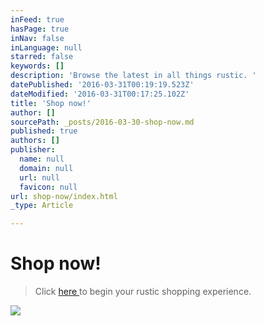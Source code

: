 ```yaml
---
inFeed: true
hasPage: true
inNav: false
inLanguage: null
starred: false
keywords: []
description: 'Browse the latest in all things rustic. '
datePublished: '2016-03-31T00:19:19.523Z'
dateModified: '2016-03-31T00:17:25.102Z'
title: 'Shop now!'
author: []
sourcePath: _posts/2016-03-30-shop-now.md
published: true
authors: []
publisher:
  name: null
  domain: null
  url: null
  favicon: null
url: shop-now/index.html
_type: Article

---
```

# Shop now!

> Click [here ][0]to begin your rustic shopping experience.

![](https://the-grid-user-content.s3-us-west-2.amazonaws.com/4882414d-e504-45cd-89a3-37175d2bdac9.jpg)

[0]: http://www.therusticshop.com/?store=LonestarRusticSupply